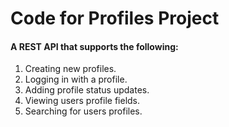 # Code for Profiles Project

#### A REST API that supports the following:

1. Creating new profiles.
2. Logging in with a profile.
3. Adding profile status updates.
4. Viewing users profile fields.
5. Searching for users profiles.